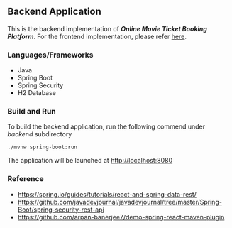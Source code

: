 ## Backend Application
This is the backend implementation of ***Online Movie Ticket Booking Platform***. For the frontend implementation, please refer [here](../frontend).

### Languages/Frameworks
- Java
- Spring Boot
- Spring Security
- H2 Database

### Build and Run
To build the backend application, run the following commend under *backend* subdirectory

``./mvnw spring-boot:run``

The application will be launched at [http://localhost:8080](http://localhost:8080)

### Reference
- https://spring.io/guides/tutorials/react-and-spring-data-rest/
- https://github.com/javadevjournal/javadevjournal/tree/master/Spring-Boot/spring-security-rest-api
- https://github.com/arpan-banerjee7/demo-spring-react-maven-plugin
